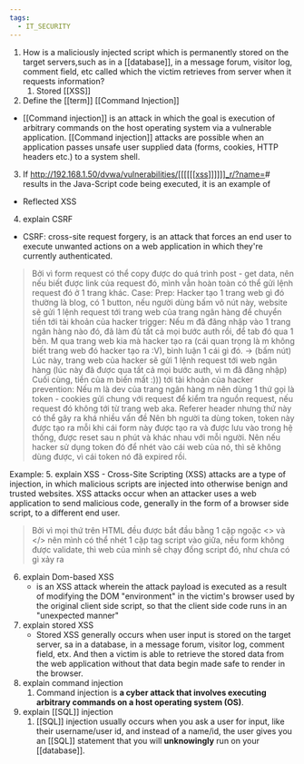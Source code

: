 ```yaml
---
tags:
  - IT_SECURITY
---
```

1. How is a maliciously injected script which is permanently stored on the target servers,such as in a [[database]], in a message forum, visitor log, comment field, etc called which the victim retrieves from server when it requests information?
	1. Stored [[XSS]]
2. Define the [[term]] [[Command Injection]]
  - [[Command injection]] is an attack in which the goal is execution of arbitrary commands on the host operating system via a vulnerable application. [[Command injection]] attacks are possible when an application passes unsafe user supplied data (forms, cookies, HTTP headers etc.) to a system shell.
3. If http://192.168.1.50/dvwa/vulnerabilities/[[[[[[xss]]]]]]_r/?name=<script>alert("Alarm!")</script># results in the Java-Script code being executed, it is an example of
  - Reflected XSS
4. explain CSRF
  - CSRF: cross-site request forgery, is an attack that forces an end user to execute unwanted actions on a web application in which they're currently authenticated.
  > Bởi vì form request có thể copy được do quá trình post - get data, nên nếu biết được link của request đó, mình vẫn hoàn toàn có thể gửi lệnh request đó ở 1 trang khác.
  > Case:
> 	Prep:
  > 	Hacker tạo 1 trang web gì đó thường là blog, có 1 button, nếu người dùng bấm vô nút này, website sẽ gửi 1 lệnh request tới trang web của trang ngân hàng để chuyển tiền tới tài khoản của hacker
> 	trigger:
  > 	Nếu m đã đăng nhập vào 1 trang ngân hàng nào đó, đã làm đủ tất cả mọi bước auth rồi, để tab đó qua 1 bên.
  > 	M qua trang web kia mà hacker tạo ra (cái quan trọng là m không biết trang web đó hacker tạo ra :V), bình luận 1 cái gì đó. -> (bấm nút)
  > 	Lúc này, trang web của hacker sẽ gửi 1 lệnh request tới web ngân hàng (lúc này đã được qua tất cả mọi bước auth, vì m đã đăng nhập)
  > 	Cuối cùng, tiền của m biến mất :))) tới tài khoản của hacker
> 	prevention:
  > 	Nếu m là dev của trang ngân hàng
  > 	m nên dùng 1 thứ gọi là token - cookies gửi chung với request để kiểm tra nguồn request, nếu request đó không tới từ trang web aka. Referer header nhưng thứ này có thể gây ra khá nhiều vấn đề
  > 	Nên bh người ta dùng token, token này được tạo ra mỗi khi cái form này được tạo ra và được lưu vào trong hệ thống, được reset sau n phút và khác nhau với mỗi người. Nên nếu hacker sử dụng token đó để nhét vào cái web của nó, thì sẽ không dùng được, vì cái token nó đã expired rồi.
  > 	
  
  Example: 
5. explain XSS
	- Cross-Site Scripting (XSS) attacks are a type of injection, in which malicious scripts are injected into otherwise benign and trusted websites. XSS attacks occur when an attacker uses a web application to send malicious code, generally in the form of a browser side script, to a different end user.
> Bởi vì mọi thứ trên HTML đều được bắt đầu bằng 1 cặp ngoặc <> và </>
> nên mình có thể nhét 1 cặp tag script vào giữa, nếu form không được validate, thì web của mình sẽ chạy đống script đó, như chưa có gì xảy ra
	
6. explain Dom-based XSS
	- is an XSS attack wherein the attack payload is executed as a result of modifying the DOM "environment" in the victim's browser used by the original client side script, so that the client side code runs in an "unexpected manner"
7. explain stored XSS
	* Stored XSS generally occurs when user input is stored on the target server, sa in a database, in a message forum, visitor log, comment field, etx. And then a victim is able to retrieve the stored data from the web application without that data begin made safe to render in the browser.
8. explain command injection
	1. Command injection is **a cyber attack that involves executing arbitrary commands on a host operating system (OS)**.
9. explain [[SQL]] injection
	1. [[SQL]] injection usually occurs when you ask a user for input, like their username/user id, and instead of a name/id, the user gives you an [[SQL]] statement that you will **unknowingly** run on your [[database]].